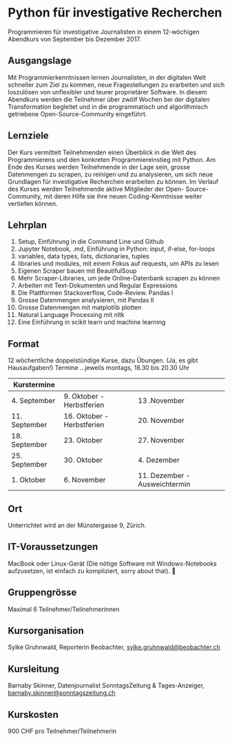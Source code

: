 # Python für investigative Recherchen

Programmieren für investigative Journalisten in einem 12-wöchigen Abendkurs von
September bis Dezember 2017.

## Ausgangslage
Mit Programmierkenntnissen lernen Journalisten, in der digitalen Welt schneller
zum Ziel zu kommen, neue Fragestellungen zu erarbeiten und sich loszulösen von
unflexibler und teurer proprietärer Software. In diesem Abendkurs werden die
Teilnehmer über zwölf Wochen bei der digitalen Transformation begleitet und in
die programmatisch und algorithmisch getriebene Open-Source-Community
eingeführt.

## Lernziele
Der Kurs vermittelt Teilnehmenden einen Überblick in die Welt des Programmierens
und den konkreten Programmiereinstieg mit Python. Am Ende des Kurses werden
Teilnehmende in der Lage sein, grosse Datenmengen zu scrapen, zu reinigen und zu
analysieren, um sich neue Grundlagen für investigative Recherchen erarbeiten zu
können. Im Verlauf des Kurses werden Teilnehmende aktive Mitglieder der Open-
Source-Community, mit deren Hilfe sie ihre neuen Coding-Kenntnisse weiter
vertiefen können.

## Lehrplan
 1. Setup, Einführung in die Command Line und Github
 2. Jupyter Notebook, .md, Einführung in Python: input, if-else, for-loops
 3. variables, data types, lists, dictionaries, tuples
 4. libraries und modules, mit einem Fokus auf requests, um APIs zu lesen
 5. Eigenen Scraper bauen mit BeautifulSoup
 6. Mehr Scraper-Libraries, um jede Online-Datenbank scrapen zu können
 7. Arbeiten mit Text-Dokumenten und Regular Expressions
 8. Die Plattformen Stackoverflow, Code-Review. Pandas I
 9. Grosse Datenmengen analysieren, mit Pandas II
10. Grosse Datenmengen mit matplotlib plotten
11. Natural Language Processing mit nltk
12. Eine Einführung in scikit learn und machine learning

## Format
12 wöchentliche doppelstündige Kurse, dazu Übungen. (Ja, es gibt Hausaufgaben!)
Termine
...jeweils montags, 18.30 bis 20.30 Uhr

|Kurstermine   |                           |                             |                      
|--------------|---------------------------|-----------------------------|
| 4. September | 9. Oktober - Herbstferien |13 .November                 |
|11. September |16. Oktober - Herbstferien |20. November                 |
|18. September |23. Oktober                |27. November                 |  
|25. September |30. Oktober                | 4. Dezember                 |
| 1. Oktober   | 6. November               |11. Dezember - Ausweichtermin|

## Ort
Unterrichtet wird an der Münstergasse 9, Zürich.

## IT-Voraussetzungen
MacBook oder Linux-Gerät (Die nötige Software mit Windows-Notebooks aufzusetzen, ist einfach zu kompliziert, sorry about that).

## Gruppengrösse
Maximal 6 Teilnehmer/Teilnehmerinnen

## Kursorganisation
Sylke Gruhnwald, Reporterin Beobachter, sylke.gruhnwald@beobachter.ch

## Kursleitung
Barnaby Skinner, Datenjournalist SonntagsZeitung & Tages-Anzeiger, barnaby.skinner@sonntagszeitung.ch

## Kurskosten
900 CHF pro Teilnehmer/Teilnehmerin

